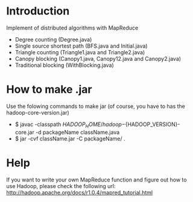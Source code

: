 Introduction
============

Implement of distributed algorithms with MapReduce
- Degree counting (Degree.java)
- Single source shortest path (BFS.java and Initial.java)
- Triangle counting (Triangle1.java and Triangle2.java)
- Canopy blocking (Canopy1.java, Canopy12.java and Canopy2.java)
- Traditional blocking (WithBlocking.java)

How to make .jar
================

Use the folowing commands to make jar (of course, you have to has the hadoop-core-version.jar)
- $ javac -classpath ${HADOOP_HOME}/hadoop-${HADOOP_VERSION}-core.jar -d packageName className.java 
- $ jar -cvf className.jar -C packageName/ .

Help
====
If you want to write your own MapReduce function and figure out how to use Hadoop, please check the following url:
http://hadoop.apache.org/docs/r1.0.4/mapred_tutorial.html



